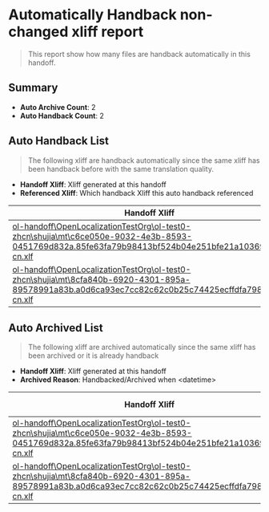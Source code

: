 # Automatically Handback non-changed xliff report
> This report show how many files are handback automatically in this handoff.

## Summary
* **Auto Archive Count**: 2
* **Auto Handback Count**: 2

## Auto Handback List
> The following xliff are handback automatically since the same xliff has been handback before with the same translation quality.

* **Handoff Xliff**: Xliff generated at this handoff
* **Referenced Xliff**: Which handback Xliff this auto handback referenced

| Handoff Xliff | Referenced Xliff | 
| --- | --- | 
| [ol-handoff\OpenLocalizationTestOrg\ol-test0-zhcn\shujia\mt\c6ce050e-9032-4e3b-8593-0451769d832a.85fe63fa79b98413bf524b04e251bfe21a103697.zh-cn.xlf](https://github.com/OpenLocalizationTestOrg/ol-test0-handoff/blob/db5f382af5d0ec3d7d47e2a263285d0a6aad4e2e/ol-handoff/OpenLocalizationTestOrg/ol-test0-zhcn/shujia/mt/c6ce050e-9032-4e3b-8593-0451769d832a.85fe63fa79b98413bf524b04e251bfe21a103697.zh-cn.xlf) | [ol-handback\OpenLocalizationTestOrg\ol-test0-zhcn\shujia\ht\c6ce050e-9032-4e3b-8593-0451769d832a.85fe63fa79b98413bf524b04e251bfe21a103697.zh-cn.xlf](https://github.com/OpenLocalizationTestOrg/ol-test0-handback/blob/8ad0dbaca9c5f75a6ff00de406cf982e3e3ba983/ol-handback/OpenLocalizationTestOrg/ol-test0-zhcn/shujia/ht/c6ce050e-9032-4e3b-8593-0451769d832a.85fe63fa79b98413bf524b04e251bfe21a103697.zh-cn.xlf) | 
| [ol-handoff\OpenLocalizationTestOrg\ol-test0-zhcn\shujia\mt\8cfa840b-6920-4301-895a-89578991a83b.a0d6ca93ec7cc82c62c0b25c74425ecffdfa798a.zh-cn.xlf](https://github.com/OpenLocalizationTestOrg/ol-test0-handoff/blob/db5f382af5d0ec3d7d47e2a263285d0a6aad4e2e/ol-handoff/OpenLocalizationTestOrg/ol-test0-zhcn/shujia/mt/8cfa840b-6920-4301-895a-89578991a83b.a0d6ca93ec7cc82c62c0b25c74425ecffdfa798a.zh-cn.xlf) | [ol-handback\OpenLocalizationTestOrg\ol-test0-zhcn\shujia\ht\8cfa840b-6920-4301-895a-89578991a83b.a0d6ca93ec7cc82c62c0b25c74425ecffdfa798a.zh-cn.xlf](https://github.com/OpenLocalizationTestOrg/ol-test0-handback/blob/8ad0dbaca9c5f75a6ff00de406cf982e3e3ba983/ol-handback/OpenLocalizationTestOrg/ol-test0-zhcn/shujia/ht/8cfa840b-6920-4301-895a-89578991a83b.a0d6ca93ec7cc82c62c0b25c74425ecffdfa798a.zh-cn.xlf) | 

## Auto Archived List
> The following xliff are archived automatically since the same xliff has been archived or it is already handback

* **Handoff Xliff**: Xliff generated at this handoff
* **Archived Reason**: Handbacked/Archived when &lt;datetime&gt;

| Handoff Xliff | Archived Reason | 
| --- | --- | 
| [ol-handoff\OpenLocalizationTestOrg\ol-test0-zhcn\shujia\mt\c6ce050e-9032-4e3b-8593-0451769d832a.85fe63fa79b98413bf524b04e251bfe21a103697.zh-cn.xlf](https://github.com/OpenLocalizationTestOrg/ol-test0-handoff/blob/db5f382af5d0ec3d7d47e2a263285d0a6aad4e2e/ol-handoff/OpenLocalizationTestOrg/ol-test0-zhcn/shujia/mt/c6ce050e-9032-4e3b-8593-0451769d832a.85fe63fa79b98413bf524b04e251bfe21a103697.zh-cn.xlf) | Archived when 16/10/25 09:43 | 
| [ol-handoff\OpenLocalizationTestOrg\ol-test0-zhcn\shujia\mt\8cfa840b-6920-4301-895a-89578991a83b.a0d6ca93ec7cc82c62c0b25c74425ecffdfa798a.zh-cn.xlf](https://github.com/OpenLocalizationTestOrg/ol-test0-handoff/blob/db5f382af5d0ec3d7d47e2a263285d0a6aad4e2e/ol-handoff/OpenLocalizationTestOrg/ol-test0-zhcn/shujia/mt/8cfa840b-6920-4301-895a-89578991a83b.a0d6ca93ec7cc82c62c0b25c74425ecffdfa798a.zh-cn.xlf) | Handbacked | 

